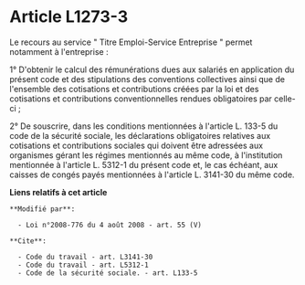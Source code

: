 # Article L1273-3

Le recours au service " Titre Emploi-Service Entreprise " permet notamment à l'entreprise : 

1° D'obtenir le calcul des rémunérations dues aux salariés en application du présent code et des stipulations des conventions
collectives ainsi que de l'ensemble des cotisations et contributions créées par la loi et des cotisations et contributions
conventionnelles rendues obligatoires par celle-ci ; 

2° De souscrire, dans les conditions mentionnées à l'article L. 133-5 du code de la sécurité sociale, les déclarations
obligatoires relatives aux cotisations et contributions sociales qui doivent être adressées aux organismes gérant les régimes
mentionnés au même code, à l'institution mentionnée à l'article L. 5312-1 du présent code et, le cas échéant, aux caisses de
congés payés mentionnées à l'article L. 3141-30 du même code.

**Liens relatifs à cet article**

	**Modifié par**:

	  - Loi n°2008-776 du 4 août 2008 - art. 55 (V)

	**Cite**:

	  - Code du travail - art. L3141-30
	  - Code du travail - art. L5312-1
	  - Code de la sécurité sociale. - art. L133-5

